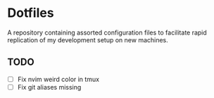 # Dotfiles

A repository containing assorted configuration files to facilitate rapid
replication of my development setup on new machines.

## TODO
- [ ] Fix nvim weird color in tmux
- [ ] Fix git aliases missing
